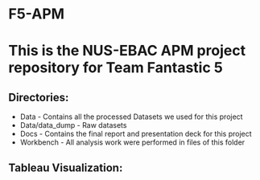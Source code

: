 # F5-APM
# This is the NUS-EBAC APM project repository for Team Fantastic 5

## Directories:
* Data           - Contains all the processed Datasets we used for this project
* Data/data_dump - Raw datasets
* Docs           - Contains the final report and presentation deck for this project
* Workbench      - All analysis work were performed in files of this folder


## Tableau Visualization:
<!--
<div class='tableauPlaceholder' id='viz1622438787429' style='position: relative'><noscript><a href='#'><img alt='Economy &amp; Education Relationship ' src='https:&#47;&#47;public.tableau.com&#47;static&#47;images&#47;GD&#47;GDP-EducationAnalysis&#47;EconomyEducationRelationship&#47;1_rss.png' style='border: none' /></a></noscript><object class='tableauViz'  style='display:none;'><param name='host_url' value='https%3A%2F%2Fpublic.tableau.com%2F' /> <param name='embed_code_version' value='3' /> <param name='site_root' value='' /><param name='name' value='GDP-EducationAnalysis&#47;EconomyEducationRelationship' /><param name='tabs' value='no' /><param name='toolbar' value='yes' /><param name='static_image' value='https:&#47;&#47;public.tableau.com&#47;static&#47;images&#47;GD&#47;GDP-EducationAnalysis&#47;EconomyEducationRelationship&#47;1.png' /> <param name='animate_transition' value='yes' /><param name='display_static_image' value='yes' /><param name='display_spinner' value='yes' /><param name='display_overlay' value='yes' /><param name='display_count' value='yes' /><param name='language' value='en-US' /></object></div>                <script type='text/javascript'>                    var divElement = document.getElementById('viz1622438787429');                    var vizElement = divElement.getElementsByTagName('object')[0];                    vizElement.style.width='1016px';vizElement.style.height='991px';                    var scriptElement = document.createElement('script');                    scriptElement.src = 'https://public.tableau.com/javascripts/api/viz_v1.js';                    vizElement.parentNode.insertBefore(scriptElement, vizElement);                </script>
-->
